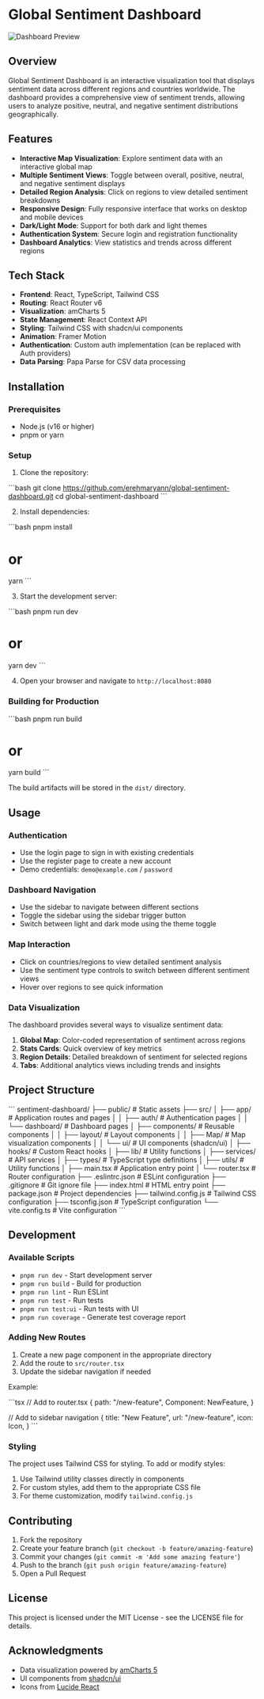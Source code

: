 # Global Sentiment Dashboard

![Dashboard Preview]("@/assets/dashboard-photo.png")

## Overview

Global Sentiment Dashboard is an interactive visualization tool that displays sentiment data across different regions and countries worldwide. The dashboard provides a comprehensive view of sentiment trends, allowing users to analyze positive, neutral, and negative sentiment distributions geographically.

## Features

- **Interactive Map Visualization**: Explore sentiment data with an interactive global map
- **Multiple Sentiment Views**: Toggle between overall, positive, neutral, and negative sentiment displays
- **Detailed Region Analysis**: Click on regions to view detailed sentiment breakdowns
- **Responsive Design**: Fully responsive interface that works on desktop and mobile devices
- **Dark/Light Mode**: Support for both dark and light themes
- **Authentication System**: Secure login and registration functionality
- **Dashboard Analytics**: View statistics and trends across different regions

## Tech Stack

- **Frontend**: React, TypeScript, Tailwind CSS
- **Routing**: React Router v6
- **Visualization**: amCharts 5
- **State Management**: React Context API
- **Styling**: Tailwind CSS with shadcn/ui components
- **Animation**: Framer Motion
- **Authentication**: Custom auth implementation (can be replaced with Auth providers)
- **Data Parsing**: Papa Parse for CSV data processing

## Installation

### Prerequisites

- Node.js (v16 or higher)
- pnpm or yarn

### Setup

1. Clone the repository:

\`\`\`bash
git clone https://github.com/erehmaryann/global-sentiment-dashboard.git
cd global-sentiment-dashboard
\`\`\`

2. Install dependencies:

\`\`\`bash
pnpm install

# or

yarn
\`\`\`

3. Start the development server:

\`\`\`bash
pnpm run dev

# or

yarn dev
\`\`\`

4. Open your browser and navigate to `http://localhost:8080`

### Building for Production

\`\`\`bash
pnpm run build

# or

yarn build
\`\`\`

The build artifacts will be stored in the `dist/` directory.

## Usage

### Authentication

- Use the login page to sign in with existing credentials
- Use the register page to create a new account
- Demo credentials: `demo@example.com` / `password`

### Dashboard Navigation

- Use the sidebar to navigate between different sections
- Toggle the sidebar using the sidebar trigger button
- Switch between light and dark mode using the theme toggle

### Map Interaction

- Click on countries/regions to view detailed sentiment analysis
- Use the sentiment type controls to switch between different sentiment views
- Hover over regions to see quick information

### Data Visualization

The dashboard provides several ways to visualize sentiment data:

1. **Global Map**: Color-coded representation of sentiment across regions
2. **Stats Cards**: Quick overview of key metrics
3. **Region Details**: Detailed breakdown of sentiment for selected regions
4. **Tabs**: Additional analytics views including trends and insights

## Project Structure

\`\`\`
sentiment-dashboard/
├── public/ # Static assets
├── src/
│ ├── app/ # Application routes and pages
│ │ ├── auth/ # Authentication pages
│ │ └── dashboard/ # Dashboard pages
│ ├── components/ # Reusable components
│ │ ├── layout/ # Layout components
│ │ ├── Map/ # Map visualization components
│ │ └── ui/ # UI components (shadcn/ui)
│ ├── hooks/ # Custom React hooks
│ ├── lib/ # Utility functions
│ ├── services/ # API services
│ ├── types/ # TypeScript type definitions
│ ├── utils/ # Utility functions
│ ├── main.tsx # Application entry point
│ └── router.tsx # Router configuration
├── .eslintrc.json # ESLint configuration
├── .gitignore # Git ignore file
├── index.html # HTML entry point
├── package.json # Project dependencies
├── tailwind.config.js # Tailwind CSS configuration
├── tsconfig.json # TypeScript configuration
└── vite.config.ts # Vite configuration
\`\`\`

## Development

### Available Scripts

- `pnpm run dev` - Start development server
- `pnpm run build` - Build for production
- `pnpm run lint` - Run ESLint
- `pnpm run test` - Run tests
- `pnpm run test:ui` - Run tests with UI
- `pnpm run coverage` - Generate test coverage report

### Adding New Routes

1. Create a new page component in the appropriate directory
2. Add the route to `src/router.tsx`
3. Update the sidebar navigation if needed

Example:

\`\`\`tsx
// Add to router.tsx
{
path: "/new-feature",
Component: NewFeature,
}

// Add to sidebar navigation
{
title: "New Feature",
url: "/new-feature",
icon: Icon,
}
\`\`\`

### Styling

The project uses Tailwind CSS for styling. To add or modify styles:

1. Use Tailwind utility classes directly in components
2. For custom styles, add them to the appropriate CSS file
3. For theme customization, modify `tailwind.config.js`

## Contributing

1. Fork the repository
2. Create your feature branch (`git checkout -b feature/amazing-feature`)
3. Commit your changes (`git commit -m 'Add some amazing feature'`)
4. Push to the branch (`git push origin feature/amazing-feature`)
5. Open a Pull Request

## License

This project is licensed under the MIT License - see the LICENSE file for details.

## Acknowledgments

- Data visualization powered by [amCharts 5](https://www.amcharts.com/)
- UI components from [shadcn/ui](https://ui.shadcn.com/)
- Icons from [Lucide React](https://lucide.dev/)
